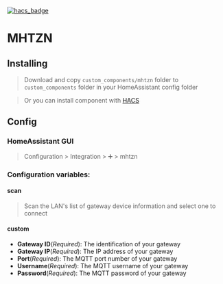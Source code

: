 [![hacs_badge](https://img.shields.io/badge/HACS-Custom-41BDF5.svg?style=for-the-badge)](https://github.com/hacs/integration)
# MHTZN

## Installing

> Download and copy `custom_components/mhtzn` folder to `custom_components` folder in your HomeAssistant config folder

> Or you can install component with [HACS](https://hacs.xyz)

## Config

### HomeAssistant GUI

> Configuration > Integration > ➕ > mhtzn
### Configuration variables:
#### scan
> Scan the LAN's list of gateway device information and select one to connect
#### custom

- **Gateway ID**(*Required*): The identification of your gateway
- **Gateway IP**(*Required*): The IP address of your gateway
- **Port**(*Required*): The MQTT port number of your gateway
- **Username**(*Required*): The MQTT username of your gateway
- **Password**(*Required*): The MQTT password of your gateway
